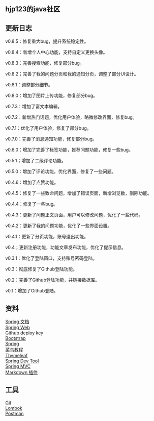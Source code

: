 ## hjp123的java社区


## 更新日志
v0.8.5：修复重大bug，提升系统稳定性。

v0.8.4：新增个人中心功能，支持自定义更换头像。

v0.8.3：完善搜索功能，修复部分bug。

v0.8.2；完善了我的问题分页和我的通知分页，调整了部分UI设计。

v0.8.1：调整部分细节。

v0.8.0：增加了图片上传功能，修复部分bug。

v0.7.3：增加了富文本编辑。

v0.7.2：新增热门话题，优化用户体验，略微修改界面，修复bug。

v0.7.1：优化了用户体验，修复了部分bug。

v0.7.0：完善了消息通知功能，修复部分bug。

v0.6.0：增加了完善了标签功能，推荐问题功能，修复一些bug。

v0.5.1；增加了二级评论功能。

v0.5.0：增加了评论功能，优化界面，修复了一些问题。

v0.4.6：增加了点赞功能。

v0.4.5：修复了一些致命问题，增加了错误页面，新增浏览数，删除功能。

v0.4.4：修复了一些bug。

v0.4.3：更新了问题正文页面，用户可以修改问题，优化了一些代码。

v0.4.2：更新了我的问题功能，优化了一些界面设置。

v0.4.1：更新了分页功能，账号退出功能。

v0.4；更新注册功能，功能文章发布功能，优化了提示信息。

v0.3.1：优化了登陆窗口，支持账号密码登陆。

v0.3：彻底修复了Github登陆功能。

v0.2：完善了Github登陆功能，并链接数据库。

v0.1：增加了Github登陆。

## 资料
[Spring 文档](https://spring.io/guides)    
[Spring Web](https://spring.io/guides/gs/serving-web-content/)   
[Github deploy key](https://developer.github.com/v3/guides/managing-deploy-keys/#deploy-keys)    
[Bootstrap](https://v3.bootcss.com/getting-started/)    
[Spring](https://docs.spring.io/spring-boot/docs/2.0.0.RC1/reference/htmlsingle/#boot-features-embedded-database-support)    
[菜鸟教程](https://www.runoob.com/mysql/mysql-insert-query.html)    
[Thymeleaf](https://www.thymeleaf.org/doc/tutorials/3.0/usingthymeleaf.html#setting-attribute-values)    
[Spring Dev Tool](https://docs.spring.io/spring-boot/docs/2.0.0.RC1/reference/htmlsingle/#using-boot-devtools)  
[Spring MVC](https://docs.spring.io/spring/docs/5.0.3.RELEASE/spring-framework-reference/web.html#mvc-handlermapping-interceptor)  
[Markdown 插件](http://editor.md.ipandao.com/)   

## 工具
[Git](https://git-scm.com/download)   
[Lombok](https://www.projectlombok.org)     
[Postman](https://chrome.google.com/webstore/detail/coohjcphdfgbiolnekdpbcijmhambjff)

